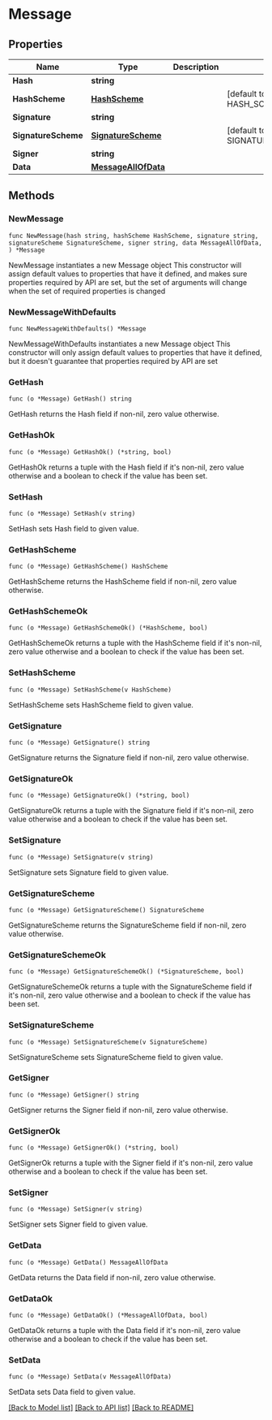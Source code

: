 # Message

## Properties

Name | Type | Description | Notes
------------ | ------------- | ------------- | -------------
**Hash** | **string** |  | 
**HashScheme** | [**HashScheme**](HashScheme.md) |  | [default to HASH_SCHEME_BLAKE3]
**Signature** | **string** |  | 
**SignatureScheme** | [**SignatureScheme**](SignatureScheme.md) |  | [default to SIGNATURE_SCHEME_ED25519]
**Signer** | **string** |  | 
**Data** | [**MessageAllOfData**](MessageAllOfData.md) |  | 

## Methods

### NewMessage

`func NewMessage(hash string, hashScheme HashScheme, signature string, signatureScheme SignatureScheme, signer string, data MessageAllOfData, ) *Message`

NewMessage instantiates a new Message object
This constructor will assign default values to properties that have it defined,
and makes sure properties required by API are set, but the set of arguments
will change when the set of required properties is changed

### NewMessageWithDefaults

`func NewMessageWithDefaults() *Message`

NewMessageWithDefaults instantiates a new Message object
This constructor will only assign default values to properties that have it defined,
but it doesn't guarantee that properties required by API are set

### GetHash

`func (o *Message) GetHash() string`

GetHash returns the Hash field if non-nil, zero value otherwise.

### GetHashOk

`func (o *Message) GetHashOk() (*string, bool)`

GetHashOk returns a tuple with the Hash field if it's non-nil, zero value otherwise
and a boolean to check if the value has been set.

### SetHash

`func (o *Message) SetHash(v string)`

SetHash sets Hash field to given value.


### GetHashScheme

`func (o *Message) GetHashScheme() HashScheme`

GetHashScheme returns the HashScheme field if non-nil, zero value otherwise.

### GetHashSchemeOk

`func (o *Message) GetHashSchemeOk() (*HashScheme, bool)`

GetHashSchemeOk returns a tuple with the HashScheme field if it's non-nil, zero value otherwise
and a boolean to check if the value has been set.

### SetHashScheme

`func (o *Message) SetHashScheme(v HashScheme)`

SetHashScheme sets HashScheme field to given value.


### GetSignature

`func (o *Message) GetSignature() string`

GetSignature returns the Signature field if non-nil, zero value otherwise.

### GetSignatureOk

`func (o *Message) GetSignatureOk() (*string, bool)`

GetSignatureOk returns a tuple with the Signature field if it's non-nil, zero value otherwise
and a boolean to check if the value has been set.

### SetSignature

`func (o *Message) SetSignature(v string)`

SetSignature sets Signature field to given value.


### GetSignatureScheme

`func (o *Message) GetSignatureScheme() SignatureScheme`

GetSignatureScheme returns the SignatureScheme field if non-nil, zero value otherwise.

### GetSignatureSchemeOk

`func (o *Message) GetSignatureSchemeOk() (*SignatureScheme, bool)`

GetSignatureSchemeOk returns a tuple with the SignatureScheme field if it's non-nil, zero value otherwise
and a boolean to check if the value has been set.

### SetSignatureScheme

`func (o *Message) SetSignatureScheme(v SignatureScheme)`

SetSignatureScheme sets SignatureScheme field to given value.


### GetSigner

`func (o *Message) GetSigner() string`

GetSigner returns the Signer field if non-nil, zero value otherwise.

### GetSignerOk

`func (o *Message) GetSignerOk() (*string, bool)`

GetSignerOk returns a tuple with the Signer field if it's non-nil, zero value otherwise
and a boolean to check if the value has been set.

### SetSigner

`func (o *Message) SetSigner(v string)`

SetSigner sets Signer field to given value.


### GetData

`func (o *Message) GetData() MessageAllOfData`

GetData returns the Data field if non-nil, zero value otherwise.

### GetDataOk

`func (o *Message) GetDataOk() (*MessageAllOfData, bool)`

GetDataOk returns a tuple with the Data field if it's non-nil, zero value otherwise
and a boolean to check if the value has been set.

### SetData

`func (o *Message) SetData(v MessageAllOfData)`

SetData sets Data field to given value.



[[Back to Model list]](../README.md#documentation-for-models) [[Back to API list]](../README.md#documentation-for-api-endpoints) [[Back to README]](../README.md)



